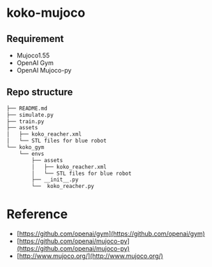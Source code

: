 # koko-mujoco

## Requirement
* Mujoco1.55
* OpenAI Gym 
* OpenAI Mujoco-py

## Repo structure
```bash
├── README.md
├── simulate.py
├── train.py
├── assets
│   ├── koko_reacher.xml
│   └── STL files for blue robot
└── koko_gym
    └── envs
        ├── assets
        │   ├── koko_reacher.xml
        │   └── STL files for blue robot
        ├── __init__.py
        └──  koko_reacher.py
```
# Reference

* [https://github.com/openai/gym](https://github.com/openai/gym)
* [https://github.com/openai/mujoco-py](https://github.com/openai/mujoco-py)
* [http://www.mujoco.org/](http://www.mujoco.org/)
